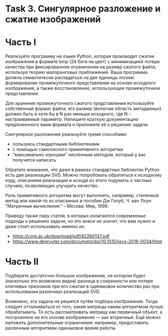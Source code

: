 # Task 3. Сингулярное разложение и сжатие изображений

# Часть I
Реализуйте программу на языке Python, которая производит сжатие изображения в формате bmp (24 бита на цвет) с минимизацией потери качества при фиксированном ограничении на размер сжатого файла, используя теорию малоранговых приближений. Ваша программа должна семантически распадаться на две единицы логики: формирование промежуточного представления на основе исходного изображения, а также восстановление, использующее промежуточное представление.

Для хранения промежуточного сжатого представления используйте собственный формат файла; его размер (включая область метаданных) должен быть в хотя бы в N раз меньше исходного, где N – настраиваемый параметр. Напишите краткую документацию предложенного вами формата и приложите её к решению задачи.

Сингулярное разложение реализуйте тремя способами:
- пользуясь стандартными библиотеками
- с помощью самописного примитивного алгоритма
- “максимально хорошим” численным методом, который у вас получится написать

Обратите внимание, что даже в рамках стандартных библиотек Python есть две реализации SVD.
Можно попробовать обратиться к исходному коду, описаниям реализации и исходя из этого
подумать о частных случаях, позволяющих улучшать качество.

Роль примитивного алгоритма могут выполнять, например, степенной метод или какой-то из
описанных в пособии Дж Голуб, Ч. ван Лоун "Матричные вычисления." – Москва: Мир, 1999.

Приведу также пару статей, в которых излагаются современные подходы к решению задачи, но это
вовсе не значит, что вам нужно и даже стоит использовать именно их.
- https://core.ac.uk/download/pdf/82260137.pdf
- https://www.degruyter.com/document/doi/10.1515/jisys-2018-0034/html

# Часть II
Подберите достаточно большое изображение, на котором будет (насколько это возможно видна) разница в сохранности или потере ключевых признаков при его сжатии в одинаковое количество раз при использовании различных реализаций SVD.

Возможно, эта задача не решится путём подбора изображения. Тогда следует отталкиваться от того, какие матрицы каким алгоритмом лучше обрабатывать. То есть рассматривать матрицу как первичный объект, а построенное на его основе изображение — как вторичный. Ещё можно наложить дополнительные ограничения: например, предоставить различным алгоритмам одинаковое время работы.